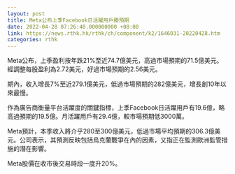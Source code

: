 ```yaml
---
layout: post
title: Meta公布上季Facebook日活躍用戶勝預期
date: 2022-04-28 07:26:40.000000000 +08:00
link: https://news.rthk.hk/rthk/ch/component/k2/1646031-20220428.htm
categories: rthk
---
```


Meta公布，上季盈利按年跌21%至近74.7億美元，高過市場預期的71.5億美元。經調整每股盈利為2.72美元，好過市場預期的2.56美元。

期內，收入增長7%至近279.1億美元，低過市場預期的282億美元，增長創10年以來最慢。

作為廣告商衡量平台活躍度的關鍵指標，上季Facebook日活躍用戶有19.6億，略高過預期的19.5億。月活躍用戶有29.4億，較市場預期低3000萬。

Meta預計，本季收入將介乎280至300億美元，低過市場平均預期的306.3億美元。公司表示，其預測反映包括烏克蘭戰爭在內的因素，又指正在監測歐洲監管措施的潛在影響。

Meta股價在收市後交易時段一度升20%。
